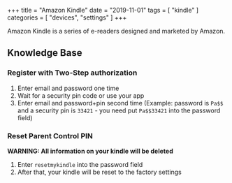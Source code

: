 +++
title = "Amazon Kindle"
date = "2019-11-01"
tags = [
    "kindle"
]
categories = [
    "devices",
    "settings"
]
+++

Amazon Kindle is a series of e-readers designed and marketed by Amazon. 
<!--more-->

## Knowledge Base

### Register with Two-Step authorization

1. Enter email and password one time
1. Wait for a security pin code or use your app
1. Enter email and password+pin second time (Example: password is ```Pa$$``` and a security pin is ```33421``` - you need put ```Pa$$33421``` into the password field)

### Reset Parent Control PIN

**WARNING: All information on your kindle will be deleted**

1. Enter ```resetmykindle``` into the password field
2. After that, your kindle will be reset to the factory settings

